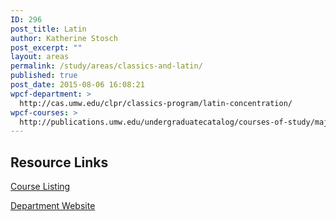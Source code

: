 ```yaml
---
ID: 296
post_title: Latin
author: Katherine Stosch
post_excerpt: ""
layout: areas
permalink: /study/areas/classics-and-latin/
published: true
post_date: 2015-08-06 16:08:21
wpcf-department: >
  http://cas.umw.edu/clpr/classics-program/latin-concentration/
wpcf-courses: >
  http://publications.umw.edu/undergraduatecatalog/courses-of-study/majors/latn/
---
```


<!-- Types Custom Fields: -->

<!-- resource-links -->
<h2>Resource Links</h2>
<!-- courses -->
<a href="http://publications.umw.edu/undergraduatecatalog/courses-of-study/majors/latn/" class="button">Course Listing</a>
<!-- End courses -->

<!-- department -->
<a href="http://cas.umw.edu/clpr/classics-program/latin-concentration/" class="button">Department Website</a>
<!-- End department -->

<!-- End resource-links -->

<!-- End Types Custom Fields -->